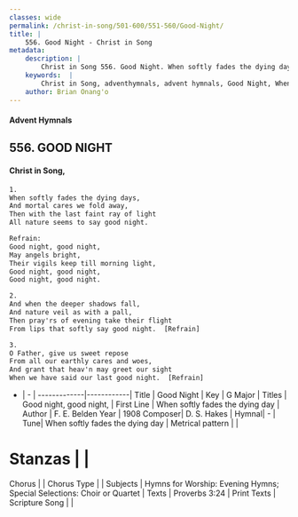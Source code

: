 ```yaml
---
classes: wide
permalink: /christ-in-song/501-600/551-560/Good-Night/
title: |
    556. Good Night - Christ in Song
metadata:
    description: |
        Christ in Song 556. Good Night. When softly fades the dying days, And mortal cares we fold away, Then with the last faint ray of light All nature seems to say good night. 
    keywords:  |
        Christ in Song, adventhymnals, advent hymnals, Good Night, When softly fades the dying day. Good night, good night,
    author: Brian Onang'o
---
```


#### Advent Hymnals
## 556. GOOD NIGHT
####  Christ in Song,

```txt
1.
When softly fades the dying days,
And mortal cares we fold away,
Then with the last faint ray of light
All nature seems to say good night.

Refrain:
Good night, good night,
May angels bright,
Their vigils keep till morning light,
Good night, good night,
Good night, good night.

2.
And when the deeper shadows fall,
And nature veil as with a pall,
Then pray'rs of evening take their flight
From lips that softly say good night.  [Refrain]

3.
O Father, give us sweet repose
From all our earthly cares and woes,
And grant that heav'n may greet our sight
When we have said our last good night.  [Refrain]

```

- |   -  |
-------------|------------|
Title | Good Night |
Key | G Major |
Titles | Good night, good night, |
First Line | When softly fades the dying day |
Author | F. E. Belden
Year | 1908
Composer| D. S. Hakes |
Hymnal|  - |
Tune| When softly fades the dying day |
Metrical pattern | |
# Stanzas |  |
Chorus |  |
Chorus Type |  |
Subjects | Hymns for Worship: Evening Hymns; Special Selections: Choir or Quartet |
Texts | Proverbs 3:24 |
Print Texts | 
Scripture Song |  |
    
